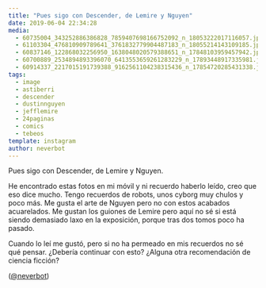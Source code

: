 ```yaml
---
title: "Pues sigo con Descender, de Lemire y Nguyen"
date: 2019-06-04 22:34:28
media: 
  - 60735004_343252886386828_7859407698166752092_n_18053222017116057.jpg
  - 61103304_476810909789641_3761832779904487183_n_18055214143109185.jpg
  - 60837146_122868032256950_1638048020579388651_n_17848103959457942.jpg
  - 60700889_2534894893396070_6413553659261283229_n_17893448917335981.jpg
  - 60914337_2217015191739388_9162561104238315436_n_17854720285431338.jpg
tags: 
  - image
  - astiberri
  - descender
  - dustinnguyen
  - jefflemire
  - 24paginas
  - comics
  - tebeos
template: instagram
author: neverbot
---
```


Pues sigo con Descender, de Lemire y Nguyen.


He encontrado estas fotos en mi móvil y ni recuerdo haberlo leído, creo que eso dice mucho. Tengo recuerdos de robots, unos cyborg muy chulos y poco más. Me gusta el arte de Nguyen pero no con estos acabados acuarelados. Me gustan los guiones de Lemire pero aquí no sé si está siendo demasiado laxo en la exposición, porque tras dos tomos poco ha pasado.


Cuando lo leí me gustó, pero si no ha permeado en mis recuerdos no sé qué pensar. ¿Debería continuar con esto? ¿Alguna otra recomendación de ciencia ficción?


([@neverbot](https://instagram.com/neverbot))



